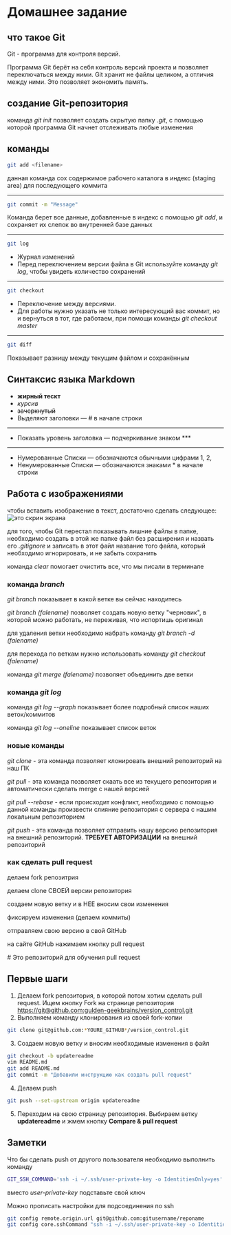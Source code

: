 # Домашнее задание

## что такое Git

Git - программа для контроля версий.

Программа Git берёт на себя контроль версий проекта и позволяет переключаться между ними. 
Git хранит не файлы целиком, а отличия между ними. Это позволяет экономить память.

## создание Git-репозитория
команда *git init* позволяет создать скрытую папку *.git*, с помощью которой программа Git начнет отслеживать любые изменения

## команды
```sh
git add <filename>
```
данная команда сох содержимое рабочего каталога в индекс (staging area) для последующего коммита
***
```sh
git commit -m "Message"
```
Команда берет все данные, добавленные в индекс с помощью *git add*, и сохраняет их слепок во внутренней базе данных 
***
```sh
git log
```
* Журнал изменений
* Перед переключением версии файла в Git 
используйте команду *git log*, чтобы увидеть количество сохранений
***
```sh
git checkout
```
* Переключение между версиями.
* Для работы нужно указать не только 
интересующий вас коммит, но и вернуться 
в тот, где работаем, при помощи команды 
*git checkout master*
***
```sh
git diff
```
Показывает разницу между текущим файлом 
и сохранённым

## Синтаксис языка Markdown

* **жирный тескт**
* *курсив*
* ~~зачеркнутый~~
* Выделяют заголовки — # в начале строки
***
* Показать уровень заголовка — 
подчеркивание знаком ***
***
* Нумерованные Списки — обозначаются 
обычными цифрами 1, 2, 
* Ненумерованные Списки — обозначаются знаками * в начале строки

## Работа с изображениями

чтобы вставить изображение в текст, достаточно сделать следующее:
![это скрин экрана](2024-02-26_02-59-16.png)

для того, чтобы Git перестал показывать лишние файлы в папке, необходимо создать в этой же папке файл без расширения и назвать его *.gitignore* и записать в этот файл название того файла, который необходимо игнорировать, и не забыть сохранить

команда *clear* помогает очистить все, что мы писали в терминале

### команда *branch* 

*git branch* показывает в какой ветке вы сейчас находитесь

*git branch (falename)* позволяет создать новую ветку "черновик", в которой можно работать, не переживая, что испортишь оригинал

для удаления ветки необходимо набрать команду *git branch -d (falename)*

для перехода по веткам нужно использовать команду *git checkout (falename)*

команда *git merge (falename)* позволяет объединить две ветки

### команда *git log*

команда *git log --graph* показывает более подробный список наших веток/коммитов

команда *git log --oneline* показывает список веток

### новые команды

*git clone* - эта команда позволяет клонировать внешний репозиторий на наш ПК

*git pull* - эта команда позволяет скаать все из текущего репозитория и автоматически сделать merge с нашей версией

*git pull --rebase* - если происходит конфликт, необходимо с помощью данной команды произвести слияние репозитория с сервера с нашим локальным репозиторием

*git push* - эта команда позволяет отправить нашу версию репозитория на внешний репозиторий. **ТРЕБУЕТ АВТОРИЗАЦИИ** на внешний репозиторий

### как сделать pull request

делаем fork репозитрия

делаем clone СВОЕЙ версии репозитория

создаем новую ветку и в НЕЕ вносим свои изменения

фиксируем изменения (делаем коммиты)

отправляем свою версию в свой GitHub

на сайте GitHub нажимаем кнопку pull request

﻿# Это репозиторий для обучения pull request

## Первые шаги

1. Делаем fork репозитория, в которой потом хотим сделать pull request. Ищем кнопку Fork на странице репозитория <https://git@github.com:gulden-geekbrains/version_control.git>
2. Выполняем команду клонирования из своей fork-копии
```sh
git clone git@github.com:*YOURE_GITHUB*/version_control.git
```
3. Создаем новую ветку и вносим необходимые изменения в файл
```sh
git checkout -b updatereadme
vim README.md
git add README.md
git commit -m "Добавили инструкцию как создать pull request"
```
4. Делаем push  
```sh
git push --set-upstream origin updatereadme
```
5. Переходим на свою страницу репозитория. Выбираем ветку **updatereadme** и жмем кнопку **Compare & pull request**

## Заметки

Что бы сделать push от другого пользователя необходимо выполнить команду
```sh
GIT_SSH_COMMAND='ssh -i ~/.ssh/user-private-key -o IdentitiesOnly=yes' git push git@github.com:gulden-geekbrains/version_control.git
```

вместо *user-private-key* подставьте свой ключ

Можно прописать настройки для подсоединения по ssh
```sh
git config remote.origin.url git@github.com:gitusername/reponame
git config core.sshCommand "ssh -i ~/.ssh/user-private-key -o IdentitiesOnly=yes"
